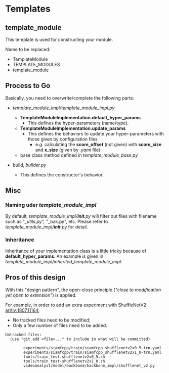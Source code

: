 # Templates

## template_module

This template is used for constructing your module.

Name to be replaced:

- TemplateModule
- TEMPLATE_MODULES
- template_module

## Process to Go

Basically, you need to overwrite/complete the following parts:

- _template_module_impl/template_module_impl.py_
  - __TemplateModuleImplementation.default_hyper_params__
    - This defines the hyper-parameters (name/type).
  - __TemplateModuleImplementation.update_params__
    - This defines the behaviors to update your hyper-parameters with those given by configuration files
      - e.g. calculating the __score_offset__ (not given) with __score_size__ and __x_size__ (given by _.yaml_ file)
  - base class method defined in _template_module_base.py_

- build, _builder.py_
  - This defines the constructor's behavior.

## Misc

### Naming uder _template_module_impl_

By default, _template_module_impl/__init__.py_ will filter out files with filename such as "*_utils.py", "*_bak.py", etc. Please refer to _template_module_impl/__init__.py_ for detail.

### Inheritance

Inheritance of your implementation class is a little tricky because of __default_hyper_params__. An example is given in _template_module_impl/inherited_template_module_impl_.

## Pros of this design

With this "design pattern", the open-close principle (_"close to modification yet open to extension"_) is applied.

For example, in order to add an extra experiment with ShuffleNetV2 [arXiv:1807.11164](https://arxiv.org/abs/1807.11164),

- No tracked files need to be modified;
- Only a few number of files need to be added.

```Git
Untracked files:
  (use "git add <file>..." to include in what will be committed)

        experiments/siamfcpp/train/siamfcpp_shufflenetv2x0_5-trn.yaml
        experiments/siamfcpp/train/siamfcpp_shufflenetv2x1_0-trn.yaml
        tools/train_test-shufflenetv2x0_5.sh
        tools/train_test-shufflenetv2x1_0.sh
        videoanalyst/model/backbone/backbone_impl/shufflenet_v2.py
```
